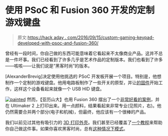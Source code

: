 # 使用 PSoC 和 Fusion 360 开发的定制游戏键盘

> 原文:[https://hack aday . com/2016/09/15/custom-gaming-keypad-developed-with-psoc-and-fusion-360/](https://hackaday.com/2016/09/15/custom-gaming-keypad-developed-with-psoc-and-fusion-360/)

曾经有一段时间，你自己做的东西可能意味着它看起来不太像商业产品。这并不总是一件坏事。我们已经看到了许多几乎是艺术作品的定制版本。我们也看到了许多——咳咳——让我们说是“黑客时尚”的版本。

[AlexanderBrevig]决定使用他挑选的 PSoC 开发板开展一个项目。特别是，他想制作一个定制的游戏键盘。他用电路板制作了一些开关的原型，并让[的固件](https://github.com/AlexanderBrevig/DIYGamingPad)开始工作，这样这个设备看起来就像一个 USB HID 键盘。

[![painted](../Images/4bd53665e4c1007ca5412bf9ad49a91d.png)](https://hackaday.com/wp-content/uploads/2016/09/painted.jpg) 然而，【亚历山大】也用 Fusion 360 摆出了一个[非常好看的案例](http://a360.co/2c9mL0j)，并在 Ultimaker 2 上打印出来。用一点颜料，结果看起来非常专业(见照片，右)。他仍然需要合并两个部分(电子和机械)，但最终，他应该有一个很棒的产品。

我们以前见过其他有吸引力的 [3D 打印外壳](https://hackaday.com/2014/04/30/a-masterpiece-of-3d-printed-case-modding-with-an-ouya/)。我们甚至已经覆盖了[一个教程](https://hackaday.com/2012/12/06/tutorial-designs-3d-printed-cases-for-your-projects/)来帮助你自己做这件事。如果你喜欢黑客时尚，总有[这种情况下模式](https://hackaday.com/2012/09/13/ugly-upgrade-keeps-the-tunes-playing-longer/)。